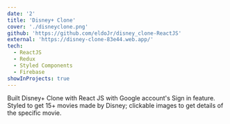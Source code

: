 ```yaml
---
date: '2'
title: 'Disney+ Clone'
cover: './disneyclone.png'
github: 'https://github.com/eldoJr/disney_clone-ReactJS'
external: 'https://disney-clone-83e44.web.app/'
tech:
  - ReactJS
  - Redux
  - Styled Components
  - Firebase
showInProjects: true
---
```


Built Disney+ Clone with React JS with Google account's Sign in feature. Styled to get 15+ movies made by Disney; clickable images to get details of the specific movie.


